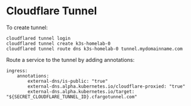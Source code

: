 # Cloudflare Tunnel

To create tunnel:

```
cloudflared tunnel login
cloudflared tunnel create k3s-homelab-0
cloudflared tunnel route dns k3s-homelab-0 tunnel.mydomainname.com
```

Route a service to the tunnel by adding annotations:
```
ingress:
    annotations:
        external-dns/is-public: "true"
        external-dns.alpha.kubernetes.io/cloudflare-proxied: "true"
        external-dns.alpha.kubernetes.io/target: "${SECRET_CLOUDFLARE_TUNNEL_ID}.cfargotunnel.com"
```
